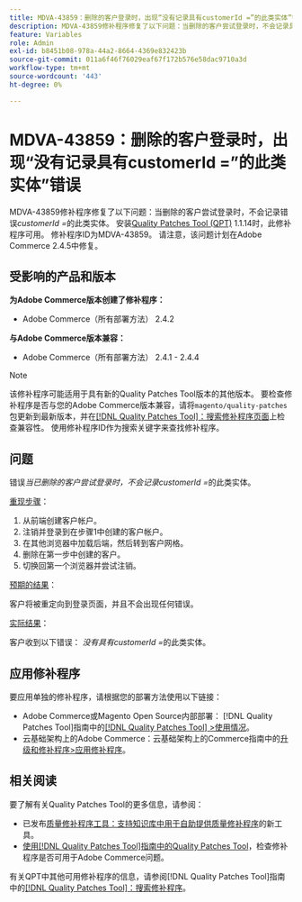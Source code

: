 ```yaml
---
title: MDVA-43859：删除的客户登录时，出现“没有记录具有customerId =”的此类实体”错误
description: MDVA-43859修补程序修复了以下问题：当删除的客户尝试登录时，不会记录具有customerId=*的此类实体。 安装[Quality Patches Tool (QPT)](https://experienceleague.adobe.com/en/docs/commerce-operations/tools/quality-patches-tool/quality-patches-tool-to-self-serve-quality-patches) 1.1.14后，即可使用此修补程序。 修补程序ID为MDVA-43859。 请注意，该问题计划在Adobe Commerce 2.4.5中修复。
feature: Variables
role: Admin
exl-id: b8451b08-978a-44a2-8664-4369e832423b
source-git-commit: 011a6f46f76029eaf67f172b576e58dac9710a3d
workflow-type: tm+mt
source-wordcount: '443'
ht-degree: 0%

---
```


# MDVA-43859：删除的客户登录时，出现“没有记录具有customerId =”的此类实体”错误

MDVA-43859修补程序修复了以下问题：当删除的客户尝试登录时，不会记录错误&#x200B;*customerId =*&#x200B;的此类实体。 安装[Quality Patches Tool (QPT)](https://experienceleague.adobe.com/en/docs/commerce-operations/tools/quality-patches-tool/quality-patches-tool-to-self-serve-quality-patches) 1.1.14时，此修补程序可用。 修补程序ID为MDVA-43859。 请注意，该问题计划在Adobe Commerce 2.4.5中修复。

## 受影响的产品和版本

**为Adobe Commerce版本创建了修补程序：**

* Adobe Commerce（所有部署方法） 2.4.2

**与Adobe Commerce版本兼容：**

* Adobe Commerce（所有部署方法） 2.4.1 - 2.4.4

>[!NOTE]
>
>该修补程序可能适用于具有新的Quality Patches Tool版本的其他版本。 要检查修补程序是否与您的Adobe Commerce版本兼容，请将`magento/quality-patches`包更新到最新版本，并在[[!DNL Quality Patches Tool]：搜索修补程序页面](https://experienceleague.adobe.com/en/docs/commerce-operations/tools/quality-patches-tool/quality-patches-tool-to-self-serve-quality-patches)上检查兼容性。 使用修补程序ID作为搜索关键字来查找修补程序。

## 问题

错误&#x200B;*当已删除的客户尝试登录时，不会记录customerId =*&#x200B;的此类实体。

<u>重现步骤</u>：

1. 从前端创建客户帐户。
1. 注销并登录到在步骤1中创建的客户帐户。
1. 在其他浏览器中加载后端，然后转到客户网格。
1. 删除在第一步中创建的客户。
1. 切换回第一个浏览器并尝试注销。

<u>预期的结果</u>：

客户将被重定向到登录页面，并且不会出现任何错误。

<u>实际结果</u>：

客户收到以下错误： *没有具有customerId =*&#x200B;的此类实体。

## 应用修补程序

要应用单独的修补程序，请根据您的部署方法使用以下链接：

* Adobe Commerce或Magento Open Source内部部署： [!DNL Quality Patches Tool]指南中的[[!DNL Quality Patches Tool] >使用情况](/help/tools/quality-patches-tool/usage.md)。
* 云基础架构上的Adobe Commerce：云基础架构上的Commerce指南中的[升级和修补程序>应用修补程序](https://experienceleague.adobe.com/docs/commerce-cloud-service/user-guide/develop/upgrade/apply-patches.html)。

## 相关阅读

要了解有关Quality Patches Tool的更多信息，请参阅：

* 已发布[质量修补程序工具：支持知识库中用于自助提供质量修补程序](https://experienceleague.adobe.com/en/docs/commerce-operations/tools/quality-patches-tool/quality-patches-tool-to-self-serve-quality-patches)的新工具。
* [使用[!DNL Quality Patches Tool]指南中的Quality Patches Tool](/help/tools/quality-patches-tool/patches-available-in-qpt/check-patch-for-magento-issue-with-magento-quality-patches.md)，检查修补程序是否可用于Adobe Commerce问题。

有关QPT中其他可用修补程序的信息，请参阅[!DNL Quality Patches Tool]指南中的[[!DNL Quality Patches Tool]：搜索修补程序](https://experienceleague.adobe.com/tools/commerce-quality-patches/index.html)。
